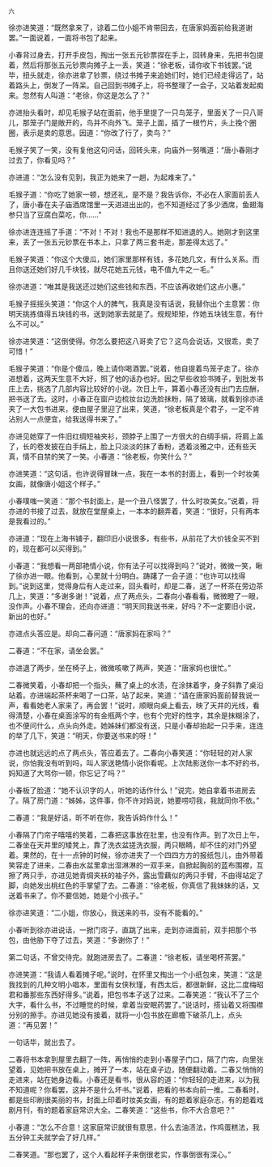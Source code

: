     六 

   徐亦进笑道：“既然拿来了，谅着二位小姐不肯带回去，在唐家妈面前给我道谢罢。”一面说着，一面将书包了起来。

   小春背过身去，打开手皮包，掏出一张五元钞票捏在手上，回转身来，先把书包提着，然后将那张五元钞票向摊子上一丢，笑道：“徐老板，请你收下书钱罢。”说毕，扭头就走，徐亦进拿了钞票，绕过书摊子来追她们时，她们已经走得远了，站着路头上，倒发了一阵呆。自己回到书摊子上，将书整理了一会子，又站着发起痴来。忽然有人叫道：“老徐，你这是怎么了？”

   亦进抬头看时，却见毛猴子站在面前，他手里提了一只鸟笼子，里面关了一只八哥儿，那笼子门是敞开的，鸟并不向外飞。笼子上面，插了一根竹片，头上挽个圈圈，表示是卖的意思。因道：“你改了行了，卖鸟？”

   毛猴子笑了一笑，没有复他这句问话，回转头来，向庙外一努嘴道：“唐小春刚才过去了，你看见吗？”

   亦进道：“怎么没有见到，我正为她来了一趟，为起难来了。”

   毛猴子道：“你吃了她家一顿，想还礼，是不是？我告诉你，不必在人家面前丢人了，唐小春在夫子庙酒席馆里一天进进出出的，也不知道经过了多少酒席，鱼翅海参只当了豆腐白菜吃，你……”

   徐亦进连连摇了手道：“不对！不对！我也不是那样不知进退的人。她刚才到这里来，丢了一张五元钞票在书本上，只拿了两三套书走，那差得太远了。”

   毛猴子笑道：“你这个大傻瓜，她们家里那样有钱，多花她几文，有什么关系。而且你送还她们好几千块钱，就尽花她五元钱，电不值九牛之一毛。”

   徐亦进道：“唯其是我送还过她们这些钱和东西，不应该再收她们这点小惠。”

   毛猴子摇摇头笑道：“你这个人的脾气，我真是没有话说，我替你出个主意罢：你明天挑拣值得五块钱的书，送到她家去就是了。规规矩矩，作她五块钱生意，有什么不可以。”

   徐亦进笑道：“这倒使得。你怎么要把这八哥卖了它？这鸟会说话，又很乖，卖了可惜！”

   毛猴子笑道：“你是个傻瓜，晚上请你喝酒罢。”说着，他自提着鸟笼子走了。徐亦进想着，这两天生意不大好，照了他的话办也好。因之早些收拾书摊子，到批发书庄上去，挑选了几部内容比较好的小说。次日上午，算着小春还没有出门去应酬，把书送了去。这时，小春正在窗户边梳妆台边洗脸抹粉，隔了玻璃，就看到徐亦进夹了一大包书进来，便由屋子里迎了出来，笑道，“徐老板真是个君子，一定不肯沾别人一点便宜，给我送得书来了。”

   亦进见她穿了一件旧红绸短袖夹衫，颈脖子上围了一方很大的白绸手绢，将肩上盖了，长的卷发披在白手绢上，脸上只淡淡的抹了香粉，透着淡雅之中，还有些天真，情不自禁的笑了一笑。小春道：“徐老板，你笑什么？”

   亦进笑道：“这句话，也许说得冒昧一点，我在一本书的封面上，看到一个时妆美女画，就像唐小姐这个样子。”

   小春噗嗤一笑道：“那个书封面上，是一个丑八怪罢了，什么时妆美女。”说着，将亦进的书接了过去，就放在堂屋桌上，一本本的翻弄着，笑道：“很好，只有两本是我看过的。”

   亦进道：“现在上海书铺子，翻印旧小说很多，有些书，从前花了大价钱全买不到的，现在都可以买得到。”

   小春道：“我想看一两部艳情小说，你有法子可以找得到吗？”说对，微微一笑，瞅了徐亦进一眼。他看到，心里就十分明白。踌躇了一会子道：“也许可以找得到。”说到这里，觉得身后有人走过来，回头看时，却是二春，送了一杯茶在旁边茶几上，笑道：“多谢多谢！”说着，点了两点头，二春向小春看看，微微瞪了一眼，没作声。小春不理会，还向亦进道：“明天同我送书来，好吗？不一定要旧小说，新出的也好。”

   亦进点头答应是。却向二春问道：“唐家妈在家吗？”

   二春道：“不在家，请坐会罢。”

   亦进退了两步，坐在椅子上，微微咳嗽了两声，笑道：“唐家妈也很忙。”

   二春微笑着，小春却把一个指头，蘸了桌上的水渍，在涂抹着字，身子斜靠了桌沿站着。亦进端起茶杯来喝了一口茶，站了起来，笑道：“请在唐家妈面前替我说一声，看看她老人家来了，再会罢！”说时，顺眼向桌上看去，映了天井的光线，看得清楚，小春在桌面涂写的有金瓶两个字，也有个完好的性字，其余是抹糊涂了，也不便问什么，点头向外走。她姊妹们都没有送，只是小春却抬起一只手来，连连的举了几下，笑道：“明天，你要送书来的呀！”

   亦进也就远远的点了两点头，答应着去了。二春向小春笑道：“你轻轻的对人家说，你怕我没有听到吗，叫人家送艳情小说你看呢。上次陆影送你一本不好的书，妈知道了大骂你一顿，你忘记了吗？”

   小春板了脸道：“她不认识字的人，听她的话作什么！”说完，她自拿着书进房去了。隔了房门道：“姊姊，这件事，你不许对妈说，她要唠叨我，我就同你不依。”

   二春道：“我是好话，昕不听在你，我告诉妈作什么！”

   小春隔了门帘子嘻嘻的笑着，二春把这事放在肚里，也没有作声。到了次日上午，二春坐在天井里的矮凳上，靠了洗衣盆搓洗衣服，两只眼睛，却不住的对门外望着。果然的，在十一点钟的时候，徐亦进夹了一个四四方方的报纸包儿，由外带着笑容走了进来，二春由水盆里拿出湿淋淋的一双手来，自掀起胸前的蓝布围襟，互擦了两只手，亦进见她青绸夹袄的袖子外，露出雪藕似的两只手臂，不由得站定了脚，向她发出桃红色的手掌望了去。二春道：“徐老板，你真信了我妹妹的话，又送着书来了。你不要信她，她是个小孩子。”

   徐亦进笑道：“二小姐，你放心，我送来的书，没有不能看的。”

   小春听到徐亦进说话，一掀门帘子，直跳了出来，走到亦进面前，双手把那个书包，由他胁下夺了过去，笑道：“多谢你了！”

   第二句话，不曾交待完。就跑进房去了。二春道：“徐老板，请坐喝杯茶罢。”

   亦进笑道：“我请人看着摊子呢。”说时，在怀里又掏出一个小纸包来，笑道：“这是我找到的几种文明小唱本，里面有女侠秋瑾，有西太后，都很新鲜，这比二度梅昭君和番那些东西好得多。”说着，把包书本子送了过来。二春笑道：“我认不了三个大字，看什么书，不过睡觉的时候，拿着当安眠药罢了。”说话时，搭讪着又将围襟分别的擦手。亦进见她没有接着，就将一小包书放在廊檐下破茶几上，点头道：“再见罢！”

   一句话毕，就出去了。

   二春将书本拿到屋里去翻了一阵，再悄悄的走到小春屋子门口，隔了门帘，向里张望着，见她把书放在桌上，摊开了一本，站在桌子边，随便翻动着。二春又悄悄的走进来，站在她身边看。小春还是看书，很从容的道：“你轻轻的走进来，以为我不知道呢？你看罢，这并不是什么坏书。”说着，把看的书本向前一推。二春看时，都是些印刷很美丽的书，封面上印着时妆美女画，有的题着家庭杂志，有的题着戏剧月刊，有的题着家庭常识大全。二春笑道：“这些书，你不大合意吧？”

   小春道：“怎么不合意！这家庭常识就很有意思，什么去油渍法，作鸡蛋糕法，我五分钟工夫就学会了好几样。”

   二春笑道。“那也罢了，这个人看起样子来倒很老实，作事倒很有深心。”

